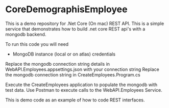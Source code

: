 # CoreDemographisEmployee
This is a demo repository for .Net Core (On mac) REST API. This is a simple service that demonstrates how to build .net core REST api's with a mongodb backend.

To run this code you will need
- MongoDB instance (local or on atlas) credentials

Replace the mongodb connection string details in WebAPI.Employees.appsettings.json with your connection string
Replace the mongodb connection string in CreateEmployees.Program.cs

Execute the CreateEmployees application to populate the mongodb with test data.
Use Postman to execute calls to the WebAPI.Employees Service.

This is demo code as an example of how to code REST interfaces.
